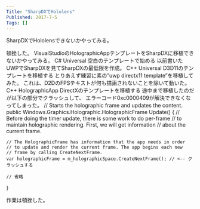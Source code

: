 ```yaml
---
Title: "SharpDXでHololens"
Published: 2017-7-5
Tags: []
---
```


SharpDXでHololensできないかやってみる。

頓挫した。
VisualStudioのHolographicAppテンプレートをSharpDXに移植できないかやってみる。
C# Universal 空白のテンプレートで始める
以前書いたUWPでSharpDXを見てSharpDXの最低限を作成。
C++ Universal D3D11のテンプレートを移植する
とりあえず練習に素の”uwp directx11 template”を移植してみた。
これは、D2DのFPSテキストが何も描画されないことを除いて動いた。
C++ HolographicApp DirectXのテンプレートを移植する
途中まで移植したのだが以下の部分でクラッシュして、 エラーコード0xc0000409が解決できなくなってしまった。
// Starts the holographic frame and updates the content.
public Windows.Graphics.Holographic.HolographicFrame Update()
{
    // Before doing the timer update, there is some work to do per-frame
    // to maintain holographic rendering. First, we will get information
    // about the current frame.

    // The HolographicFrame has information that the app needs in order
    // to update and render the current frame. The app begins each new
    // frame by calling CreateNextFrame.
    var holographicFrame = m_holographicSpace.CreateNextFrame(); // <-- クラッシュする

    // 省略
}

作業は頓挫した。
